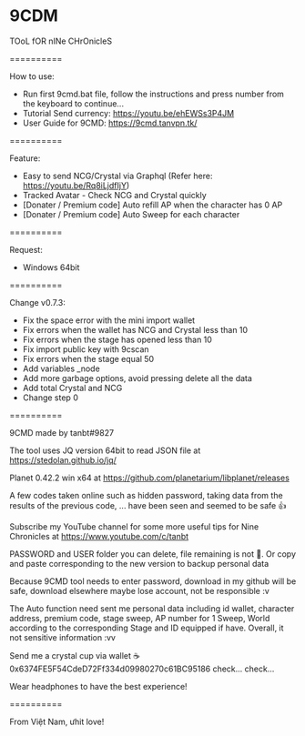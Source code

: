 # 9CDM
TOoL fOR nINe CHrOnicleS

==========

How to use:
- Run first 9cmd.bat file, follow the instructions and press number from the keyboard to continue...
- Tutorial Send currency: https://youtu.be/ehEWSs3P4JM
- User Guide for 9CMD: https://9cmd.tanvpn.tk/

==========

Feature:
- Easy to send NCG/Crystal via Graphql (Refer here: https://youtu.be/Rq8iLjdfIjY)
- Tracked Avatar - Check NCG and Crystal quickly
- [Donater / Premium code] Auto refill AP when the character has 0 AP
- [Donater / Premium code] Auto Sweep for each character

==========

Request:
- Windows 64bit

==========

Change v0.7.3:
- Fix the space error with the mini import wallet
- Fix errors when the wallet has NCG and Crystal less than 10
- Fix errors when the stage has opened less than 10
- Fix import public key with 9cscan
- Fix errors when the stage equal 50
- Add variables _node
- Add more garbage options, avoid pressing delete all the data
- Add total Crystal and NCG
- Change step 0

==========

9CMD made by tanbt#9827

The tool uses JQ version 64bit to read JSON file at https://stedolan.github.io/jq/

Planet 0.42.2 win x64 at https://github.com/planetarium/libplanet/releases

A few codes taken online such as hidden password, taking data from the results of the previous code, ... have been seen and seemed to be safe 👍

Subscribe my YouTube channel for some more useful tips for Nine Chronicles at https://www.youtube.com/c/tanbt

PASSWORD and USER folder you can delete, file remaining is not 🐧. Or copy and paste corresponding to the new version to backup personal data

Because 9CMD tool needs to enter password, download in my github will be safe, download elsewhere maybe lose account, not be responsible :v

The Auto function need sent me personal data including id wallet, character address, premium code, stage sweep, AP number for 1 Sweep, World according to the corresponding Stage and ID equipped if have. Overall, it not sensitive information :vv

Send me a crystal cup via wallet ☕ 0x6374FE5F54CdeD72Ff334d09980270c61BC95186 check... check...

Wear headphones to have the best experience!

==========

From Việt Nam, ưhit love!